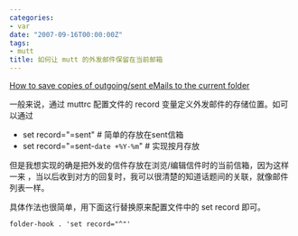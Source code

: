 ```yaml
---
categories:
- var
date: "2007-09-16T00:00:00Z"
tags:
- mutt
title: 如何让 mutt 的外发邮件保留在当前邮箱
---
```


[How to save copies of outgoing/sent eMails to the current folder][1]

一般来说，通过 muttrc 配置文件的 record 变量定义外发邮件的存储位置。如可以通过

- set record="=sent"               # 简单的存放在sent信箱
- set record="=sent-`date +%Y-%m`" # 实现按月存放

但是我想实现的确是把外发的信件存放在浏览/编辑信件时的当前信箱，因为这样一来
，当以后收到对方的回复时，我可以很清楚的知道话题间的关联，就像邮件列表一样。

具体作法也很简单，用下面这行替换原来配置文件中的 set record 即可。

    folder-hook . 'set record="^"'

[1]: http://wiki.mutt.org/?MuttFaq/Folder
